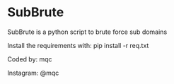 # SubBrute
SubBrute is a python script to brute force sub domains

Install the requirements with: pip install -r req.txt

Coded by: mqc

Instagram: @mqc
